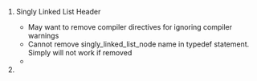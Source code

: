 1. Singly Linked List Header

   - May want to remove compiler directives for ignoring compiler warnings
   - Cannot remove singly\_linked\_list\_node name in typedef statement. Simply will not work if removed
   - 
    
    
    
    

   
2. 



